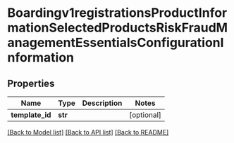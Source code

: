 # Boardingv1registrationsProductInformationSelectedProductsRiskFraudManagementEssentialsConfigurationInformation

## Properties
Name | Type | Description | Notes
------------ | ------------- | ------------- | -------------
**template_id** | **str** |  | [optional] 

[[Back to Model list]](../README.md#documentation-for-models) [[Back to API list]](../README.md#documentation-for-api-endpoints) [[Back to README]](../README.md)


